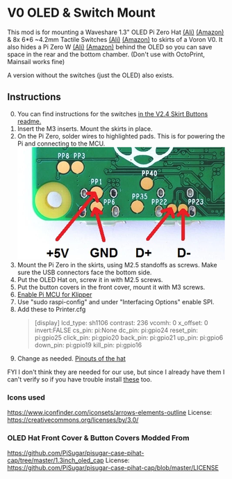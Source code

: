﻿# V0 OLED & Switch Mount
This mod is for mounting a Waveshare 1.3" OLED Pi Zero Hat [(Ali)](https://s.click.aliexpress.com/e/_A23Tz7) [(Amazon)](https://amzn.to/31rBzSL) & 8x 6*6 ~4.2mm Tactile Switches [(Ali)](https://s.click.aliexpress.com/e/_9wvUAv) [(Amazon)](https://amzn.to/3kmZsSH) to skirts of a Voron V0. It also hides a Pi Zero W [(Ali)](https://s.click.aliexpress.com/e/_AaYTdb) [(Amazon)](https://amzn.to/31smY9y) behind the OLED so you can save space in the rear and the bottom chamber. (Don't use with OctoPrint, Mainsail works fine)

A version without the switches (just the OLED) also exists.

## Instructions

0. You can find instructions for the switches [in the V2.4 Skirt Buttons readme.](../V2.4_Skirt_Buttons)
1. Insert the M3 inserts. Mount the skirts in place.
2. On the Pi Zero, solder wires to highlighted pads. This is for powering the Pi and connecting to the MCU.
	![](./Pi.png)
3. Mount the Pi Zero in the skirts, using M2.5 standoffs as screws. Make sure the USB connectors face the bottom side.
4. Put the OLED Hat on, screw it in with M2.5 screws.
5. Put the button covers in the front cover, mount it with M3 screws.
6. [Enable Pi MCU for Klipper](https://github.com/KevinOConnor/klipper/blob/master/docs/RPi_microcontroller.md)
7. Use "sudo raspi-config" and under "Interfacing Options" enable SPI.
8. Add these to Printer.cfg 
	> [display] 
	> lcd_type: sh1106 
	> contrast: 236 
	> vcomh: 0 
	> x_offset: 0 
	> invert:FALSE 
	> cs_pin: pi:None 
	> dc_pin: pi:gpio24 
	> reset_pin: pi:gpio25
	> click_pin: pi:gpio20 
	> back_pin: pi:gpio21 
	> up_pin: pi:gpio6 
	> down_pin: pi:gpio19 
	> kill_pin: pi:gpio16
9. Change as needed. [Pinouts of the hat](https://www.waveshare.com/w/upload/4/46/1.3inch_OLED_HAT_User_Manual_EN.pdf)

FYI I don't think they are needed for our use, but since I already have them I can't verify so if you have trouble install [these](https://www.waveshare.com/wiki/Libraries_Installation_for_RPi) too.

### Icons used
 https://www.iconfinder.com/iconsets/arrows-elements-outline
 License: https://creativecommons.org/licenses/by/3.0/
### OLED Hat Front Cover & Button Covers Modded From
https://github.com/PiSugar/pisugar-case-pihat-cap/tree/master/1.3inch_oled_cap
License: https://github.com/PiSugar/pisugar-case-pihat-cap/blob/master/LICENSE
